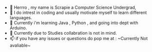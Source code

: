 - 👋 Herrro , my name is Scrapie a Computer Science Undergrad,
- 👀 I do intrest in coding and usually motivate myself to learn different languages.
- 🌱 Currently i'm learning Java , Python , and going into dept with Arduino.
- 💞️ Currently due to Studies collabration is not in mind.
- 📫 if you have any issues or questions do pop me at : ~Currently Not avaliable~

<!---
Scrap-H/Scrap-H is a ✨ special ✨ repository because its `README.md` (this file) appears on your GitHub profile.
You can click the Preview link to take a look at your changes.
--->
